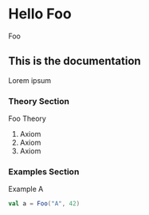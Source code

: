 # Hello Foo

Foo

## This is the documentation

Lorem ipsum

### Theory Section

Foo Theory

1. Axiom
1. Axiom
1. Axiom

### Examples Section

Example A

```scala mdoc
val a = Foo("A", 42)
```
